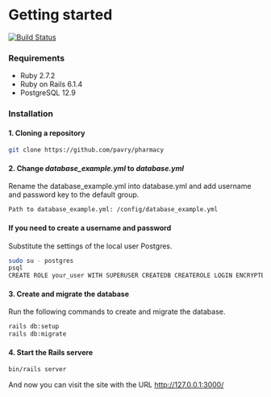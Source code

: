 # Getting started

[![Build Status](https://app.travis-ci.com/pavry/pharmacy.svg?branch=master)](https://app.travis-ci.com/pavry/pharmacy)

### Requirements

- Ruby 2.7.2
- Ruby on Rails 6.1.4
- PostgreSQL 12.9

### Installation

#### 1. Cloning a repository
```bash
git clone https://github.com/pavry/pharmacy
```
#### 2. Сhange *database_example.yml* to *database.yml*
Rename the database_example.yml into database.yml and add username and password key to the default group.
```bash
Path to database_example.yml: /config/database_example.yml
```
#### If you need to create a username and password
Substitute the settings of the local user Postgres.
```bash
sudo su - postgres
psql
CREATE ROLE your_user WITH SUPERUSER CREATEDB CREATEROLE LOGIN ENCRYPTED PASSWORD 'your_password';
```

#### 3. Create and migrate the database
Run the following commands to create and migrate the database.
```bash
rails db:setup
rails db:migrate
```
#### 4. Start the Rails servere

```bash
bin/rails server
```
And now you can visit the site with the URL http://127.0.0.1:3000/
